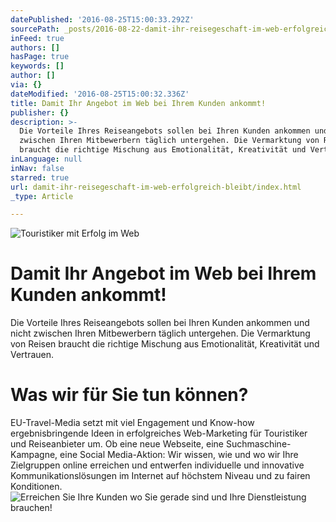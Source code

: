 ```yaml
---
datePublished: '2016-08-25T15:00:33.292Z'
sourcePath: _posts/2016-08-22-damit-ihr-reisegeschaft-im-web-erfolgreich-bleibt.md
inFeed: true
authors: []
hasPage: true
keywords: []
author: []
via: {}
dateModified: '2016-08-25T15:00:32.336Z'
title: Damit Ihr Angebot im Web bei Ihrem Kunden ankommt!
publisher: {}
description: >-
  Die Vorteile Ihres Reiseangebots sollen bei Ihren Kunden ankommen und nicht
  zwischen Ihren Mitbewerbern täglich untergehen. Die Vermarktung von Reisen
  braucht die richtige Mischung aus Emotionalität, Kreativität und Vertrauen.
inLanguage: null
inNav: false
starred: true
url: damit-ihr-reisegeschaft-im-web-erfolgreich-bleibt/index.html
_type: Article

---
```

![Touristiker mit Erfolg im Web](https://imgflo.herokuapp.com/graph/vahj1ThiexotieMo/321c7ea39e939ffdc08a66488c7b369d/croprotate.jpg?cropheight=272&cropwidth=418&degrees=0&input=https%3A%2F%2Fthe-grid-user-content.s3-us-west-2.amazonaws.com%2F8b7d28dc-6158-4228-9c72-3034463a8d4b.jpg&x=0&y=8)

# Damit Ihr Angebot im Web bei Ihrem Kunden ankommt!

Die Vorteile Ihres Reiseangebots sollen bei Ihren Kunden ankommen und nicht zwischen Ihren Mitbewerbern täglich untergehen. Die Vermarktung von Reisen braucht die richtige Mischung aus Emotionalität, Kreativität und Vertrauen.

# Was wir für Sie tun können?

EU-Travel-Media setzt mit viel Engagement und Know-how ergebnisbringende Ideen in erfolgreiches Web-Marketing für Touristiker und Reiseanbieter um. Ob eine neue Webseite, eine Suchmaschine-Kampagne, eine Social Media-Aktion: Wir wissen, wie und wo wir Ihre Zielgruppen online erreichen und entwerfen individuelle und innovative Kommunikationslösungen im Internet auf höchstem Niveau und zu fairen Konditionen.
![Erreichen Sie Ihre Kunden wo Sie gerade sind und Ihre Dienstleistung brauchen!](https://the-grid-user-content.s3-us-west-2.amazonaws.com/391ca011-3e44-4818-9ff5-5304dff06e1e.jpg)